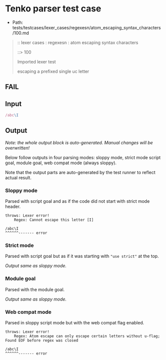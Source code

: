 # Tenko parser test case

- Path: tests/testcases/lexer_cases/regexesn/atom_escaping_syntax_characters/100.md

> :: lexer cases : regexesn : atom escaping syntax characters
>
> ::> 100
>
> Imported lexer test
>
> escaping a prefixed single uc letter

## FAIL

## Input

`````js
/abc\I
`````

## Output

_Note: the whole output block is auto-generated. Manual changes will be overwritten!_

Below follow outputs in four parsing modes: sloppy mode, strict mode script goal, module goal, web compat mode (always sloppy).

Note that the output parts are auto-generated by the test runner to reflect actual result.

### Sloppy mode

Parsed with script goal and as if the code did not start with strict mode header.

`````
throws: Lexer error!
    Regex: Cannot escape this letter [I]

/abc\I
^^^^^^------- error
`````

### Strict mode

Parsed with script goal but as if it was starting with `"use strict"` at the top.

_Output same as sloppy mode._

### Module goal

Parsed with the module goal.

_Output same as sloppy mode._

### Web compat mode

Parsed in sloppy script mode but with the web compat flag enabled.

`````
throws: Lexer error!
    Regex: Atom escape can only escape certain letters without u-flag; Found EOF before regex was closed

/abc\I
^^^^^^------- error
`````

